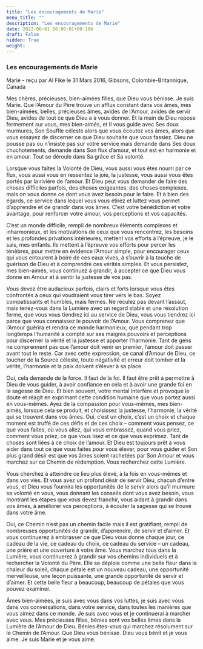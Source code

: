 ```yaml
---
title: "Les encouragements de Marie"
menu_title: ""
description: "Les encouragements de Marie"
date: 2022-06-01 06:00:01+00:186
draft: False
hidden: True
weight:
---
```

### Les encouragements de Marie

Marie - reçu par Al Fike le 31 Mars 2016, Gibsons, Colombie-Britannique, Canada

Mes chères, précieuses, bien-aimées filles, que Dieu vous bénisse. Je suis Marie. Que l’Amour du Père trouve un afflux constant dans vos âmes, mes bien-aimées, belles, précieuses âmes, avides de l’Amour, avides de servir Dieu, avides de tout ce que Dieu a à vous donner. Et la main de Dieu repose fermement sur vous, mes bien-aimés, et Il vous guide avec Ses doux murmures, Son Souffle céleste alors que vous écoutez vos âmes, alors que vous essayez de discerner ce que Dieu souhaite que vous fassiez. Dieu ne pousse pas ou n’insiste pas sur votre service mais demande dans Ses doux chuchotements, demande dans Son flux d’amour, et tout est en harmonie et en amour. Tout se déroule dans Sa grâce et Sa volonté.

Lorsque vous faîtes la Volonté de Dieu, vous aussi vous êtes nourri par ce flux, vous aussi vous en ressentez la joie, la justesse, vous aussi vous êtes portés par la rivière de l’amour. Et Dieu peut vous demander de faire des choses difficiles parfois, des choses exigeantes, des choses complexes, mais on vous donne ce dont vous avez besoin pour le faire. Et à bien des égards, ce service dans lequel vous vous étirez et luttez vous permet d’apprendre et de grandir dans vos âmes. C’est votre bénédiction et votre avantage, pour renforcer votre amour, vos perceptions et vos capacités.

C’est un monde difficile, rempli de nombreux éléments complexes et inharmonieux, et les motivations de ceux que vous rencontrez, les besoins et les profondes privations intérieures, mettent vos efforts à l’épreuve, je le sais, mes enfants. Ils mettent à l’épreuve vos efforts pour percer les ténèbres, pour mettre en évidence l’Amour simple, pour encourager ceux qui vous entourent à boire de ces eaux vives, à s’ouvrir à la touche de guérison de Dieu et à comprendre ces vérités simples. Et vous persistez, mes bien-aimés, vous continuez à grandir, à accepter ce que Dieu vous donne en Amour et à sentir la justesse de vos pas.

Vous devez être audacieux parfois, clairs et forts lorsque vous êtes confrontés à ceux qui voudraient vous tirer vers le bas. Soyez compatissants et humbles, mais fermes. Ne reculez pas devant l’assaut, mais tenez-vous dans la Lumière avec un regard stable et une résolution ferme, que vous vous tiendrez ici au service de Dieu, vous vous tiendrez ici parce que vous connaissez le pouvoir de l’Amour. Vous comprenez que l’Amour guérira et rendra ce monde harmonieux, que pendant trop longtemps l’humanité a compté sur ses maigres pouvoirs et perceptions pour discerner la vérité et la justesse et apporter l’harmonie. Tant de gens ne comprennent pas que l’amour doit venir en premier, l’amour doit passer avant tout le reste. Car avec cette expression, ce canal d’Amour de Dieu, ce toucher de la Source céleste, toute négativité et erreur doit tomber et la vérité, l’harmonie et la paix doivent s’élever à sa place.

Oui, cela demande de la force. Il faut de la foi. Il faut être prêt à permettre à Dieu de vous guider, à avoir confiance en cela et à avoir une grande foi en la sagesse de Dieu. Et bien souvent, votre mental interfère et provoque le doute et réagit en exprimant cette condition humaine que vous portez aussi en vous-mêmes. Ayez de la compassion pour vous-mêmes, mes bien-aimés, lorsque cela se produit, et choisissez la justesse, l’harmonie, la vérité qui se trouvent dans vos âmes. Oui, c’est un choix, c’est un choix et chaque moment est truffé de ces défis et de ces choix – comment vous pensez, ce que vous faites, où vous allez, qui vous embrassez, quand vous priez, comment vous priez, ce que vous lisez et ce que vous exprimez. Tant de choses sont liées à ce choix de l’amour. Et Dieu est toujours prêt à vous aider dans tout ce que vous faites pour vous élever, pour vous guider et Son plus grand désir est que vos âmes soient rachetées par Son Amour et vous marchez sur ce Chemin de rédemption. Vous recherchez cette Lumière.

Vous cherchez à atteindre ce lieu plus élevé, à la fois en vous-mêmes et dans vos vies. Et vous avez un profond désir de servir Dieu, chacun d’entre vous, et Dieu vous fournira les opportunités de le servir alors qu’il murmure sa volonté en vous, vous donnant les conseils dont vous avez besoin, vous montrant les étapes que vous devez franchir, vous aidant à grandir dans vos âmes, à améliorer vos perceptions, à écouter la sagesse qui se trouve dans votre âme.

Oui, ce Chemin n’est pas un chemin facile mais il est gratifiant, rempli de nombreuses opportunités de grandir, d’apprendre, de servir et d’aimer. Et vous continuerez à embrasser ce que Dieu vous donne chaque jour, ce cadeau de la vie, ce cadeau du choix, ce cadeau du service – un cadeau, une prière et une ouverture à votre âme. Vous marchez tous dans la Lumière, vous continuerez à grandir sur vos chemins individuels et à rechercher la Volonté du Père. Elle se déploie comme une belle fleur dans la chaleur du soleil, chaque pétale est un nouveau cadeau, une opportunité merveilleuse, une leçon puissante, une grande opportunité de servir et d’aimer. Et cette belle fleur a beaucoup, beaucoup de pétales que vous pouvez examiner.

Âmes bien-aimées, je suis avec vous dans vos luttes, je suis avec vous dans vos conversations, dans votre service, dans toutes les manières que vous aimez dans ce monde. Je suis avec vous et je continuerai à marcher avec vous. Mes précieuses filles, bénies sont vos belles âmes dans la Lumière de l’Amour de Dieu. Bénies êtes-vous qui marchez résolument sur le Chemin de l’Amour. Que Dieu vous bénisse. Dieu vous bénit et je vous aime. Je suis Marie et je vous aime.



